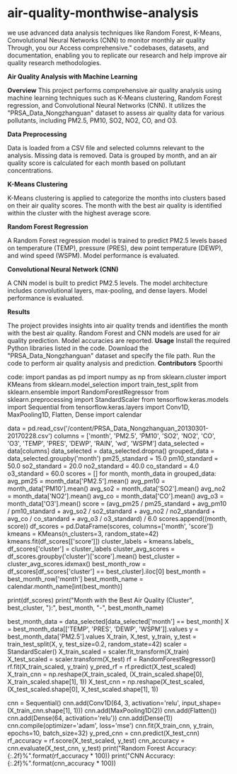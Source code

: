 # air-quality-monthwise-analysis
we use advanced data analysis techniques like Random Forest, K-Means, Convolutional Neural Networks (CNN) to monitor monthly air quality Through, you our Access comprehensive." codebases, datasets, and documentation, enabling you to replicate our research and help improve air quality research methodologies.


**Air Quality Analysis with Machine Learning**


**Overview**
This project performs comprehensive air quality analysis using machine learning techniques such as K-Means clustering, Random Forest regression, and Convolutional Neural Networks (CNN). It utilizes the "PRSA_Data_Nongzhanguan" dataset to assess air quality data for various pollutants, including PM2.5, PM10, SO2, NO2, CO, and O3.


**Data Preprocessing**

Data is loaded from a CSV file and selected columns relevant to the analysis.
Missing data is removed.
Data is grouped by month, and an air quality score is calculated for each month based on pollutant concentrations.


**K-Means Clustering**

K-Means clustering is applied to categorize the months into clusters based on their air quality scores.
The month with the best air quality is identified within the cluster with the highest average score.


**Random Forest Regression**

A Random Forest regression model is trained to predict PM2.5 levels based on temperature (TEMP), pressure (PRES), dew point temperature (DEWP), and wind speed (WSPM).
Model performance is evaluated.


**Convolutional Neural Network (CNN)**

A CNN model is built to predict PM2.5 levels.
The model architecture includes convolutional layers, max-pooling, and dense layers.
Model performance is evaluated.


**Results**

The project provides insights into air quality trends and identifies the month with the best air quality.
Random Forest and CNN models are used for air quality prediction.
Model accuracies are reported.
**Usage**
Install the required Python libraries listed in the code.
Download the "PRSA_Data_Nongzhanguan" dataset and specify the file path.
Run the code to perform air quality analysis and prediction.
**Contributors**
Spoorthi

code:
import pandas as pd
import numpy as np
from sklearn.cluster import KMeans
from sklearn.model_selection import train_test_split
from sklearn.ensemble import RandomForestRegressor
from sklearn.preprocessing import StandardScaler
from tensorflow.keras.models import Sequential
from tensorflow.keras.layers import Conv1D, MaxPooling1D, Flatten, Dense
import calendar

data = pd.read_csv('/content/PRSA_Data_Nongzhanguan_20130301-20170228.csv')
columns = ['month', 'PM2.5', 'PM10', 'SO2', 'NO2', 'CO', 'O3', 'TEMP', 'PRES', 'DEWP', 'RAIN', 'wd', 'WSPM']
data_selected = data[columns]
data_selected = data_selected.dropna()
grouped_data = data_selected.groupby('month')
pm25_standard = 15.0
pm10_standard = 50.0
so2_standard = 20.0
no2_standard = 40.0
co_standard = 4.0
o3_standard = 60.0
scores = []
for month, month_data in grouped_data:
    avg_pm25 = month_data['PM2.5'].mean()
    avg_pm10 = month_data['PM10'].mean()
    avg_so2 = month_data['SO2'].mean()
    avg_no2 = month_data['NO2'].mean()
    avg_co = month_data['CO'].mean()
    avg_o3 = month_data['O3'].mean()
    score = (avg_pm25 / pm25_standard +
             avg_pm10 / pm10_standard +
             avg_so2 / so2_standard +
             avg_no2 / no2_standard +
             avg_co / co_standard +
             avg_o3 / o3_standard) / 6.0
    scores.append((month, score))
df_scores = pd.DataFrame(scores, columns=['month', 'score'])
kmeans = KMeans(n_clusters=3, random_state=42)
kmeans.fit(df_scores[['score']])
cluster_labels = kmeans.labels_
df_scores['cluster'] = cluster_labels
cluster_avg_scores = df_scores.groupby('cluster')['score'].mean()
best_cluster = cluster_avg_scores.idxmax()
best_month_row = df_scores[df_scores['cluster'] == best_cluster].iloc[0]
best_month = best_month_row['month']
best_month_name = calendar.month_name[int(best_month)]

print(df_scores)
print("Month with the Best Air Quality (Cluster", best_cluster, "):", best_month, "-", best_month_name)

best_month_data = data_selected[data_selected['month'] == best_month]
X = best_month_data[['TEMP', 'PRES', 'DEWP', 'WSPM']].values
y = best_month_data['PM2.5'].values
X_train, X_test, y_train, y_test = train_test_split(X, y, test_size=0.2, random_state=42)
scaler = StandardScaler()
X_train_scaled = scaler.fit_transform(X_train)
X_test_scaled = scaler.transform(X_test)
rf = RandomForestRegressor()
rf.fit(X_train_scaled, y_train)
y_pred_rf = rf.predict(X_test_scaled)
X_train_cnn = np.reshape(X_train_scaled, (X_train_scaled.shape[0], X_train_scaled.shape[1], 1))
X_test_cnn = np.reshape(X_test_scaled, (X_test_scaled.shape[0], X_test_scaled.shape[1], 1))

cnn = Sequential()
cnn.add(Conv1D(64, 3, activation='relu', input_shape=(X_train_cnn.shape[1], 1)))
cnn.add(MaxPooling1D(2))
cnn.add(Flatten())
cnn.add(Dense(64, activation='relu'))
cnn.add(Dense(1))
cnn.compile(optimizer='adam', loss='mse')
cnn.fit(X_train_cnn, y_train, epochs=10, batch_size=32)
y_pred_cnn = cnn.predict(X_test_cnn)
rf_accuracy = rf.score(X_test_scaled, y_test)
cnn_accuracy = cnn.evaluate(X_test_cnn, y_test)
print("Random Forest Accuracy: {:.2f}%".format(rf_accuracy * 100))
print("CNN Accuracy: {:.2f}%".format(cnn_accuracy * 100))

